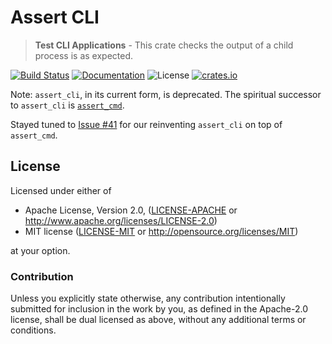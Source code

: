 # Assert CLI

> **Test CLI Applications** - This crate checks the output of a child process is as expected.

[![Build Status](https://travis-ci.org/assert-rs/assert_cli.svg)][Travis]
[![Documentation](https://img.shields.io/badge/docs-master-blue.svg)][Documentation]
![License](https://img.shields.io/crates/l/assert_cli.svg)
[![crates.io](https://img.shields.io/crates/v/assert_cli.svg)][Crates.io]

Note: `assert_cli`, in its current form, is deprecated.  The spiritual
successor to `assert_cli` is [`assert_cmd`][assert_cmd].

Stayed tuned to [Issue #41][future] for our reinventing `assert_cli` on top of `assert_cmd`.

## License

Licensed under either of

 * Apache License, Version 2.0, ([LICENSE-APACHE](LICENSE-APACHE) or http://www.apache.org/licenses/LICENSE-2.0)
 * MIT license ([LICENSE-MIT](LICENSE-MIT) or http://opensource.org/licenses/MIT)

at your option.

### Contribution

Unless you explicitly state otherwise, any contribution intentionally
submitted for inclusion in the work by you, as defined in the Apache-2.0
license, shall be dual licensed as above, without any additional terms or
conditions.

[Travis]: https://travis-ci.org/assert-rs/assert_cli
[Crates.io]: https://crates.io/crates/assert_cli
[Documentation]: https://docs.rs/assert_cli
[assert_cmd]: https://crates.io/crates/assert_cmd
[future]: https://github.com/assert-rs/assert_cli/issues/41
